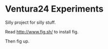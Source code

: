 Ventura24 Experiments
========

Silly project for silly stuff.


Read http://www.fig.sh/ to install fig.

Then fig up.
